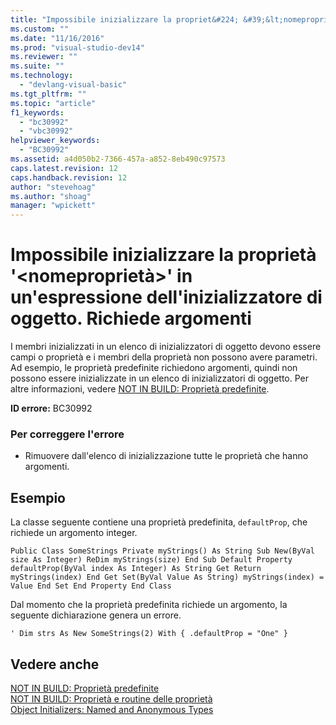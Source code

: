 ```yaml
---
title: "Impossibile inizializzare la propriet&#224; &#39;&lt;nomepropriet&#224;&gt;&#39; in un&#39;espressione dell&#39;inizializzatore di oggetto. Richiede argomenti | Microsoft Docs"
ms.custom: ""
ms.date: "11/16/2016"
ms.prod: "visual-studio-dev14"
ms.reviewer: ""
ms.suite: ""
ms.technology: 
  - "devlang-visual-basic"
ms.tgt_pltfrm: ""
ms.topic: "article"
f1_keywords: 
  - "bc30992"
  - "vbc30992"
helpviewer_keywords: 
  - "BC30992"
ms.assetid: a4d050b2-7366-457a-a852-8eb490c97573
caps.latest.revision: 12
caps.handback.revision: 12
author: "stevehoag"
ms.author: "shoag"
manager: "wpickett"
---
```

# Impossibile inizializzare la propriet&#224; &#39;&lt;nomepropriet&#224;&gt;&#39; in un&#39;espressione dell&#39;inizializzatore di oggetto. Richiede argomenti
I membri inizializzati in un elenco di inizializzatori di oggetto devono essere campi o proprietà e i membri della proprietà non possono avere parametri. Ad esempio, le proprietà predefinite richiedono argomenti, quindi non possono essere inizializzate in un elenco di inizializzatori di oggetto. Per altre informazioni, vedere [NOT IN BUILD: Proprietà predefinite](http://msdn.microsoft.com/it-it/a70f2a27-8176-4858-935e-f25afdd43ab5).  
  
 **ID errore:** BC30992  
  
### Per correggere l'errore  
  
-   Rimuovere dall'elenco di inizializzazione tutte le proprietà che hanno argomenti.  
  
## Esempio  
 La classe seguente contiene una proprietà predefinita, `defaultProp`, che richiede un argomento integer.  
  
```  
Public Class SomeStrings Private myStrings() As String Sub New(ByVal size As Integer) ReDim myStrings(size) End Sub Default Property defaultProp(ByVal index As Integer) As String Get Return myStrings(index) End Get Set(ByVal Value As String) myStrings(index) = Value End Set End Property End Class  
```  
  
 Dal momento che la proprietà predefinita richiede un argomento, la seguente dichiarazione genera un errore.  
  
```  
' Dim strs As New SomeStrings(2) With { .defaultProp = "One" }  
```  
  
## Vedere anche  
 [NOT IN BUILD: Proprietà predefinite](http://msdn.microsoft.com/it-it/a70f2a27-8176-4858-935e-f25afdd43ab5)   
 [NOT IN BUILD: Proprietà e routine delle proprietà](http://msdn.microsoft.com/it-it/23e2a1ec-7e9d-4109-8940-c703d981077b)   
 [Object Initializers: Named and Anonymous Types](../Topic/Object%20Initializers:%20Named%20and%20Anonymous%20Types%20\(Visual%20Basic\).md)